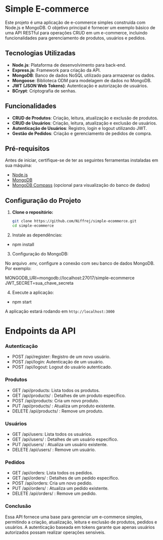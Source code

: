 # Simple E-commerce

Este projeto é uma aplicação de e-commerce simples construída com Node.js e MongoDB. O objetivo principal é fornecer um exemplo básico de uma API RESTful para operações CRUD em um e-commerce, incluindo funcionalidades para gerenciamento de produtos, usuários e pedidos.

## Tecnologias Utilizadas

- **Node.js**: Plataforma de desenvolvimento para back-end.
- **Express.js**: Framework para criação da API.
- **MongoDB**: Banco de dados NoSQL utilizado para armazenar os dados.
- **Mongoose**: Biblioteca ODM para modelagem de dados no MongoDB.
- **JWT (JSON Web Tokens)**: Autenticação e autorização de usuários.
- **BCrypt**: Criptografia de senhas.

## Funcionalidades

- **CRUD de Produtos**: Criação, leitura, atualização e exclusão de produtos.
- **CRUD de Usuários**: Criação, leitura, atualização e exclusão de usuários.
- **Autenticação de Usuários**: Registro, login e logout utilizando JWT.
- **Gestão de Pedidos**: Criação e gerenciamento de pedidos de compra.

## Pré-requisitos

Antes de iniciar, certifique-se de ter as seguintes ferramentas instaladas em sua máquina:

- [Node.js](https://nodejs.org/)
- [MongoDB](https://www.mongodb.com/)
- [MongoDB Compass](https://www.mongodb.com/products/compass) (opcional para visualização do banco de dados)

## Configuração do Projeto

1. **Clone o repositório:**

   ```bash
   git clone https://github.com/Niffrej/simple-ecommerce.git
   cd simple-ecommerce

2. Instale as dependências:

 - npm install

 3. Configuração do MongoDB:

 No arquivo .env, configure a conexão com seu banco de dados MongoDB. Por exemplo:

 MONGODB_URI=mongodb://localhost:27017/simple-ecommerce
JWT_SECRET=sua_chave_secreta

4. Execute a aplicação:

 - npm start

 A aplicação estará rodando em `http://localhost:3000`

# Endpoints da API

### Autenticação
* POST /api/register: Registro de um novo usuário.
* POST /api/login: Autenticação de um usuário.
* POST /api/logout: Logout do usuário autenticado.

### Produtos
* GET /api/products: Lista todos os produtos.
* GET /api/products/
: Detalhes de um produto específico.
* POST /api/products: Cria um novo produto.
* PUT /api/products/
: Atualiza um produto existente.
* DELETE /api/products/
: Remove um produto.

### Usuários
* GET /api/users: Lista todos os usuários.
* GET /api/users/
: Detalhes de um usuário específico.
* PUT /api/users/
: Atualiza um usuário existente.
* DELETE /api/users/
: Remove um usuário.

### Pedidos
* GET /api/orders: Lista todos os pedidos.
* GET /api/orders/
: Detalhes de um pedido específico.
* POST /api/orders: Cria um novo pedido.
* PUT /api/orders/
: Atualiza um pedido existente.
* DELETE /api/orders/
: Remove um pedido.

### Conclusão
Essa API fornece uma base para gerenciar um e-commerce simples, permitindo a criação, atualização, leitura e exclusão de produtos, pedidos e usuários. A autenticação baseada em tokens garante que apenas usuários autorizados possam realizar operações sensíveis.